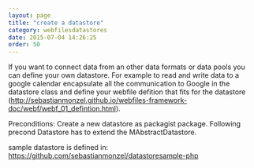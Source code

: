 ```yaml
---
layout: page
title: "create a datastore"
category: webfilesdatastores
date: 2015-07-04 14:26:25
order: 50
---
```


If you want to connect data from an other data formats or data pools you can define your own datastore. For example to read and write data to a google calendar encapsulate all the communication to Google in the datastore class and define your webfile defition that fits for the datastore (http://sebastianmonzel.github.io/webfiles-framework-doc/webf/webf_01_defintion.html).

Preconditions:
Create a new datastore as packagist package.
Following precond
Datastore has to extend the MAbstractDatastore. 

sample datastore is defined in: https://github.com/sebastianmonzel/datastoresample-php
